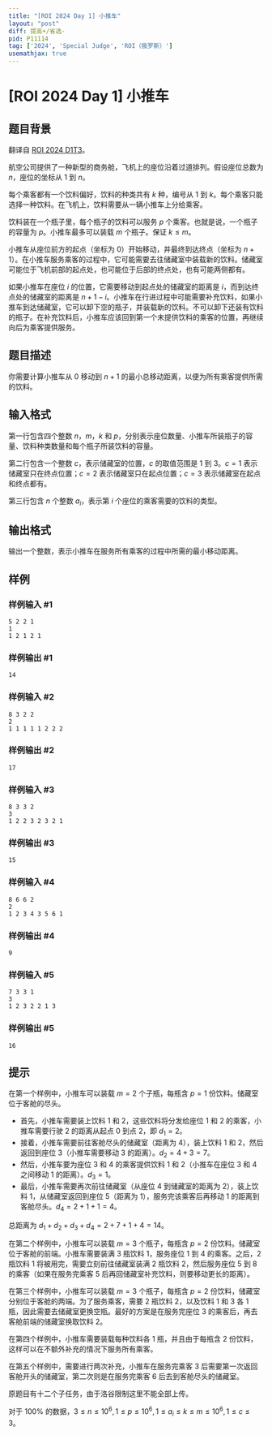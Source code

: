 ```yaml
---
title: "[ROI 2024 Day 1] 小推车"
layout: "post"
diff: 提高+/省选-
pid: P11114
tag: ['2024', 'Special Judge', 'ROI（俄罗斯）']
usemathjax: true
---
```


# [ROI 2024 Day 1] 小推车
## 题目背景

翻译自 [ROI 2024 D1T3](https://neerc.ifmo.ru/school/archive/2023-2024/ru-olymp-roi-2024-day1.pdf)。

航空公司提供了一种新型的商务舱，飞机上的座位沿着过道排列。假设座位总数为 $n$，座位的坐标从 $1$ 到 $n$。

每个乘客都有一个饮料偏好，饮料的种类共有 $k$ 种，编号从 $1$ 到 $k$。每个乘客只能选择一种饮料。在飞机上，饮料需要从一辆小推车上分给乘客。

饮料装在一个瓶子里，每个瓶子的饮料可以服务 $p$ 个乘客。也就是说，一个瓶子的容量为 $p$。小推车最多可以装载 $m$ 个瓶子。保证 $k\le m$。

小推车从座位前方的起点（坐标为 $0$）开始移动，并最终到达终点（坐标为 $n + 1$）。在小推车服务乘客的过程中，它可能需要去往储藏室中装载新的饮料。储藏室可能位于飞机前部的起点处，也可能位于后部的终点处，也有可能两侧都有。

如果小推车在座位 $i$ 的位置，它需要移动到起点处的储藏室的距离是 $i$，而到达终点处的储藏室的距离是 $n + 1 - i$。小推车在行进过程中可能需要补充饮料，如果小推车到达储藏室，它可以卸下空的瓶子，并装载新的饮料。不可以卸下还装有饮料的瓶子。在补充饮料后，小推车应该回到第一个未提供饮料的乘客的位置，再继续向后为乘客提供服务。
## 题目描述

你需要计算小推车从 $0$ 移动到 $n + 1$ 的最小总移动距离，以便为所有乘客提供所需的饮料。
## 输入格式

第一行包含四个整数 $n$，$m$，$k$ 和 $p$，分别表示座位数量、小推车所装瓶子的容量、饮料种类数量和每个瓶子所装饮料的容量。

第二行包含一个整数 $c$，表示储藏室的位置，$c$ 的取值范围是 $1$ 到 $3$。$c=1$ 表示储藏室只在终点位置；$c=2$ 表示储藏室只在起点位置；$c=3$ 表示储藏室在起点和终点都有。

第三行包含 $n$ 个整数 $a_i$，表示第 $i$ 个座位的乘客需要的饮料的类型。
## 输出格式

输出一个整数，表示小推车在服务所有乘客的过程中所需的最小移动距离。
## 样例

### 样例输入 #1
```
5 2 2 1
1
1 2 1 2 1
```
### 样例输出 #1
```
14
```
### 样例输入 #2
```
8 3 2 2
2
1 1 1 1 1 2 2 2
```
### 样例输出 #2
```
17
```
### 样例输入 #3
```
8 3 3 2
3
1 2 2 3 2 3 2 1
```
### 样例输出 #3
```
15
```
### 样例输入 #4
```
8 6 6 2
2
1 2 3 4 3 5 6 1
```
### 样例输出 #4
```
9
```
### 样例输入 #5
```
7 3 3 1
3
1 2 3 2 2 1 3
```
### 样例输出 #5
```
16
```
## 提示

在第一个样例中，小推车可以装载 $m = 2$ 个子瓶，每瓶含 $p = 1$ 份饮料。储藏室位于客舱的尽头。
- 首先，小推车需要装上饮料 $1$ 和 $2$，这些饮料将分发给座位 $1$ 和 $2$ 的乘客，小推车需要行驶 $2$ 的距离从起点 $0$ 到点 $2$，即 $d_1=2$。
- 接着，小推车需要前往客舱尽头的储藏室（距离为 $4$），装上饮料 $1$ 和 $2$，然后返回到座位 $3$（小推车需要移动 $3$ 的距离）。$d_2=4+3=7$。
- 然后，小推车要为座位 $3$ 和 $4$ 的乘客提供饮料 $1$ 和 $2$（小推车在座位 $3$ 和 $4$ 之间移动 $1$ 的距离）。$d_3=1$。
- 最后，小推车需要再次前往储藏室（从座位 $4$ 到储藏室的距离为 $2$），装上饮料 $1$，从储藏室返回到座位 $5$（距离为 $1$），服务完该乘客后再移动 $1$ 的距离到客舱尽头。$d_4=2+1+1=4$。

总距离为 $d_1+d_2+d_3+d_4=2+7+1+4=14$。

在第二个样例中，小推车可以装载 $m = 3$ 个瓶子，每瓶含 $p = 2$ 份饮料。储藏室位于客舱的前端。小推车需要装满 $3$ 瓶饮料 $1$，服务座位 $1$ 到 $4$ 的乘客。之后，$2$ 瓶饮料 $1$ 将被用完，需要立刻前往储藏室装满 $2$ 瓶饮料 $2$，然后服务座位 $5$ 到 $8$ 的乘客（如果在服务完乘客 $5$ 后再回储藏室补充饮料，则要移动更长的距离）。

在第三个样例中，小推车可以装载 $m = 3$ 个瓶子，每瓶含 $p = 2$ 份饮料，储藏室分别位于客舱的两端。为了服务乘客，需要 $2$ 瓶饮料 $2$，以及饮料 $1$ 和 $3$ 各 $1$ 瓶，因此需要去储藏室更换空瓶。最好的方案是在服务完座位 $3$ 的乘客后，再去客舱前端的储藏室换取饮料 $2$。

在第四个样例中，小推车需要装载每种饮料各 $1$ 瓶，并且由于每瓶含 $2$ 份饮料，这样可以在不额外补充的情况下服务所有乘客。

在第五个样例中，需要进行两次补充，小推车在服务完乘客 $3$ 后需要第一次返回客舱开头的储藏室，第二次则是在服务完乘客 $6$ 后去到客舱尽头的储藏室。

原题目有十二个子任务，由于洛谷限制这里不能全部上传。

对于 $100\%$ 的数据，$3\le n\le 10^6,1\le p\le 10^6,1\le a_i\le k\le m\le 10^6,1\le c\le3$。
